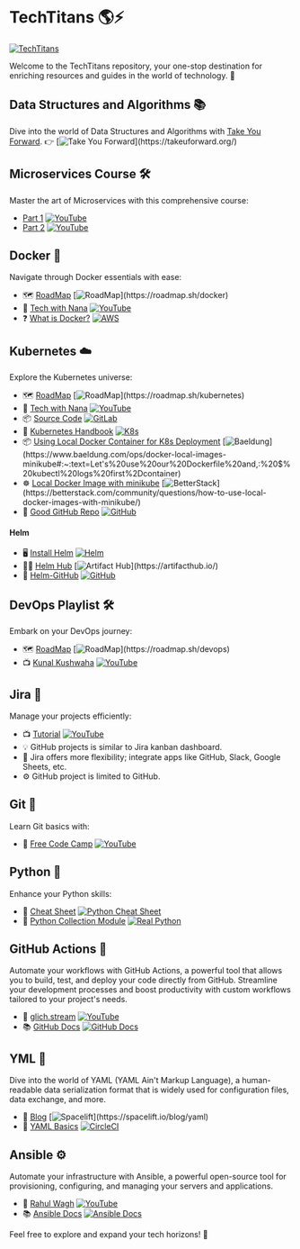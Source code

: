 # TechTitans 🌎⚡

[![TechTitans](https://img.shields.io/badge/Tech-Titans-brightgreen?style=for-the-badge)](https://github.com/yourusername/TechTitans)

Welcome to the TechTitans repository, your one-stop destination for enriching resources and guides in the world of technology. 🚀

## Data Structures and Algorithms 📚

Dive into the world of Data Structures and Algorithms with [Take You Forward](https://takeuforward.org/). 👉 [![Take You Forward](https://img.shields.io/badge/Take-You%20Forward-blue?style=flat-square&logo=data:image/png;base64,...)](https://takeuforward.org/)

## Microservices Course 🛠️

Master the art of Microservices with this comprehensive course:

- [Part 1](https://youtu.be/BLlEgtp2_i8?si=mHO2I5m2nFM09KAg) [![YouTube](https://img.shields.io/badge/YouTube-red?style=flat-square&logo=youtube&logoColor=white)](https://youtu.be/BLlEgtp2_i8)
- [Part 2](https://www.youtube.com/watch?v=EeQRAxXWDF4&t=0s) [![YouTube](https://img.shields.io/badge/YouTube-red?style=flat-square&logo=youtube&logoColor=white)](https://www.youtube.com/watch?v=EeQRAxXWDF4)

## Docker 🐳

Navigate through Docker essentials with ease:

- 🗺️ [RoadMap](https://roadmap.sh/docker) [![RoadMap](https://img.shields.io/badge/RoadMap-brightgreen?style=flat-square&logo=data:image/png;base64,...)](https://roadmap.sh/docker)
- 🎥 [Tech with Nana](https://youtu.be/3c-iBn73dDE?si=QNNfAH6KlVlW6Yb8) [![YouTube](https://img.shields.io/badge/YouTube-red?style=flat-square&logo=youtube&logoColor=white)](https://youtu.be/3c-iBn73dDE)
- ❓ [What is Docker?](https://aws.amazon.com/docker/) [![AWS](https://img.shields.io/badge/AWS-orange?style=flat-square&logo=amazon-aws&logoColor=white)](https://aws.amazon.com/docker/)

## Kubernetes ☁️

Explore the Kubernetes universe:

- 🗺️ [RoadMap](https://roadmap.sh/kubernetes) [![RoadMap](https://img.shields.io/badge/RoadMap-brightgreen?style=flat-square&logo=data:image/png;base64,...)](https://roadmap.sh/kubernetes)
- 🎥 [Tech with Nana](https://www.youtube.com/watch?v=X48VuDVv0do) [![YouTube](https://img.shields.io/badge/YouTube-red?style=flat-square&logo=youtube&logoColor=white)](https://www.youtube.com/watch?v=X48VuDVv0do)
- 📦 [Source Code](https://gitlab.com/nanuchi/youtube-tutorial-series/-/tree/master) [![GitLab](https://img.shields.io/badge/GitLab-orange?style=flat-square&logo=gitlab&logoColor=white)](https://gitlab.com/nanuchi/youtube-tutorial-series/-/tree/master)
- 📔 [Kubernetes Handbook](https://minikube.sigs.k8s.io/docs/handbook/) [![K8s](https://img.shields.io/badge/Kubernetes-blue?style=flat-square&logo=kubernetes&logoColor=white)](https://minikube.sigs.k8s.io/docs/handbook/)
- 📦 [Using Local Docker Container for K8s Deployment](https://www.baeldung.com/ops/docker-local-images-minikube#:~:text=Let's%20use%20our%20Dockerfile%20and,:%20$%20kubectl%20logs%20first%2Dcontainer) [![Baeldung](https://img.shields.io/badge/Baeldung-brightgreen?style=flat-square&logo=data:image/png;base64,...)](https://www.baeldung.com/ops/docker-local-images-minikube#:~:text=Let's%20use%20our%20Dockerfile%20and,:%20$%20kubectl%20logs%20first%2Dcontainer)
- ☸️ [Local Docker Image with minikube](https://betterstack.com/community/questions/how-to-use-local-docker-images-with-minikube/) [![BetterStack](https://img.shields.io/badge/BetterStack-blue?style=flat-square&logo=data:image/png;base64,...)](https://betterstack.com/community/questions/how-to-use-local-docker-images-with-minikube/)
- 🌿 [Good GitHub Repo](https://github.com/devopsproin/certified-kubernetes-administrator/tree/main) [![GitHub](https://img.shields.io/badge/GitHub-181717?style=flat-square&logo=github&logoColor=white)](https://github.com/devopsproin/certified-kubernetes-administrator/tree/main)

#### Helm 
- 🖥️ [Install Helm](https://helm.sh/docs/intro/install/) [![Helm](https://img.shields.io/badge/Helm-0F1689?style=flat-square&logo=helm&logoColor=white)](https://helm.sh/docs/intro/install/)
- 👨‍💼 [Helm Hub](https://artifacthub.io/) [![Artifact Hub](https://img.shields.io/badge/Artifact%20Hub-blue?style=flat-square&logo=data:image/png;base64,...)](https://artifacthub.io/)
- 🦑 [Helm-GitHub](https://github.com/helm) [![GitHub](https://img.shields.io/badge/GitHub-181717?style=flat-square&logo=github&logoColor=white)](https://github.com/helm)

## DevOps Playlist 🛠️

Embark on your DevOps journey:

- 🗺️ [RoadMap](https://roadmap.sh/devops) [![RoadMap](https://img.shields.io/badge/RoadMap-brightgreen?style=flat-square&logo=data:image/png;base64,...)](https://roadmap.sh/devops)
- 📺 [Kunal Kushwaha](https://youtube.com/playlist?list=PL9gnSGHSqcnoqBXdMwUTRod4Gi3eac2Ak&si=p1iwhiB2o-zKkIR0) [![YouTube](https://img.shields.io/badge/YouTube-red?style=flat-square&logo=youtube&logoColor=white)](https://youtube.com/playlist?list=PL9gnSGHSqcnoqBXdMwUTRod4Gi3eac2Ak)

## Jira 📝

Manage your projects efficiently:

- 📺 [Tutorial](https://www.youtube.com/watch?v=nHuhojfjeUY) [![YouTube](https://img.shields.io/badge/YouTube-red?style=flat-square&logo=youtube&logoColor=white)](https://www.youtube.com/watch?v=nHuhojfjeUY)
- 💡 GitHub projects is similar to Jira kanban dashboard.
- 💪 Jira offers more flexibility; integrate apps like GitHub, Slack, Google Sheets, etc.
- ⚙️ GitHub project is limited to GitHub.

## Git 🌿

Learn Git basics with:

- 🎥 [Free Code Camp](https://www.youtube.com/watch?v=zTjRZNkhiEU) [![YouTube](https://img.shields.io/badge/YouTube-red?style=flat-square&logo=youtube&logoColor=white)](https://www.youtube.com/watch?v=zTjRZNkhiEU)

## Python 🐍

Enhance your Python skills:

- 📄 [Cheat Sheet](https://www.pythoncheatsheet.org/) [![Python Cheat Sheet](https://img.shields.io/badge/Python-Cheat%20Sheet-green?style=flat-square&logo=python&logoColor=white)](https://www.pythoncheatsheet.org/)
- 📘 [Python Collection Module](https://realpython.com/python-collections-module/) [![Real Python](https://img.shields.io/badge/Real-Python-yellow?style=flat-square&logo=python&logoColor=white)](https://realpython.com/python-collections-module/)

## GitHub Actions 🔄

Automate your workflows with GitHub Actions, a powerful tool that allows you to build, test, and deploy your code directly from GitHub. Streamline your development processes and boost productivity with custom workflows tailored to your project's needs.

- 🎥 [glich.stream](https://youtube.com/playlist?list=PLArH6NjfKsUhvGHrpag7SuPumMzQRhUKY&si=neQdbgUpow-ahIFf) [![YouTube](https://img.shields.io/badge/YouTube-red?style=flat-square&logo=youtube&logoColor=white)](https://youtube.com/playlist?list=PLArH6NjfKsUhvGHrpag7SuPumMzQRhUKY)
- 📚 [GitHub Docs](https://docs.github.com/en/actions) [![GitHub Docs](https://img.shields.io/badge/GitHub-Docs-181717?style=flat-square&logo=github&logoColor=white)](https://docs.github.com/en/actions)

## YML 📝

Dive into the world of YAML (YAML Ain't Markup Language), a human-readable data serialization format that is widely used for configuration files, data exchange, and more.

- 📰 [Blog](https://spacelift.io/blog/yaml) [![Spacelift](https://img.shields.io/badge/Spacelift-brightgreen?style=flat-square&logo=data:image/png;base64,...)](https://spacelift.io/blog/yaml)
- 📄 [YAML Basics](https://circleci.com/blog/what-is-yaml-a-beginner-s-guide/) [![CircleCI](https://img.shields.io/badge/CircleCI-343434?style=flat-square&logo=circleci&logoColor=white)](https://circleci.com/blog/what-is-yaml-a-beginner-s-guide/)

## Ansible ⚙️

Automate your infrastructure with Ansible, a powerful open-source tool for provisioning, configuring, and managing your servers and applications.

- 🎥 [Rahul Wagh](https://www.youtube.com/watch?v=GROqwFFLl3s) [![YouTube](https://img.shields.io/badge/YouTube-red?style=flat-square&logo=youtube&logoColor=white)](https://www.youtube.com/watch?v=GROqwFFLl3s)
- 📚 [Ansible Docs](https://docs.ansible.com/) [![Ansible Docs](https://img.shields.io/badge/Ansible-Docs-EE0000?style=flat-square&logo=ansible&logoColor=white)](https://docs.ansible.com/)

Feel free to explore and expand your tech horizons! 🌟

